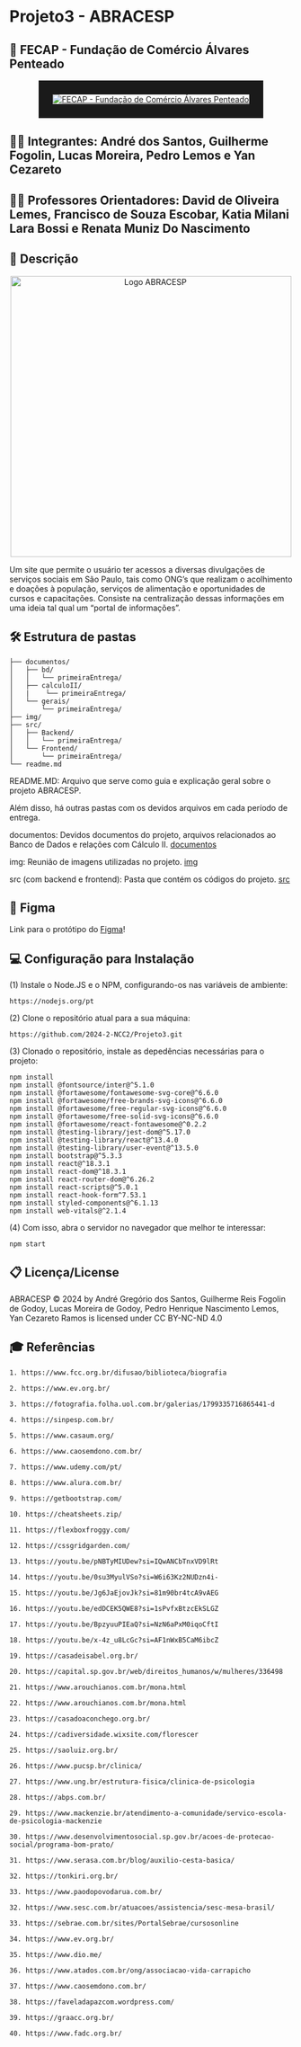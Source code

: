 # Projeto3 - ABRACESP

## 🏫 FECAP - Fundação de Comércio Álvares Penteado

<p align="center">
<a href= "https://www.fecap.br/"><img src="https://encrypted-tbn0.gstatic.com/images?q=tbn:ANd9GcRhZPrRa89Kma0ZZogxm0pi-tCn_TLKeHGVxywp-LXAFGR3B1DPouAJYHgKZGV0XTEf4AE&usqp=CAU" alt="FECAP - Fundação de Comércio Álvares Penteado" border="25.0px"></a>
</p>

## 👨‍💻 Integrantes: André dos Santos, Guilherme Fogolin, Lucas Moreira, Pedro Lemos e Yan Cezareto

## 👨‍🏫 Professores Orientadores: David de Oliveira Lemes, Francisco de Souza Escobar, Katia Milani Lara Bossi e Renata Muniz Do Nascimento

## 📄 Descrição

<p align="center">
  <img src="./img/logo.jpg" alt="Logo ABRACESP" width="500">
</p>

Um site que permite o usuário ter acessos a diversas divulgações de serviços sociais em São Paulo, tais como ONG’s que realizam o acolhimento e doações à população, serviços de alimentação e oportunidades de cursos e capacitações. Consiste na centralização dessas informações em uma ideia tal qual um “portal de informações”.

## 🛠 Estrutura de pastas

```Raiz/
├── documentos/
│   ├── bd/
│   │   └── primeiraEntrega/
│   ├── calculoII/
│   |    └── primeiraEntrega/
│   └── gerais/
│       └── primeiraEntrega/
├── img/
├── src/
│   ├── Backend/
│   │   └── primeiraEntrega/
│   └── Frontend/
│       └── primeiraEntrega/
└── readme.md
```

README.MD: Arquivo que serve como guia e explicação geral sobre o projeto ABRACESP.

Além disso, há outras pastas com os devidos arquivos em cada período de entrega.

documentos: Devidos documentos do projeto, arquivos relacionados ao Banco de Dados e relações com Cálculo II.
[documentos](./documentos)

img: Reunião de imagens utilizadas no projeto.
[img](./img)

src (com backend e frontend): Pasta que contém os códigos do projeto.
[src](./src)

## 🎨 Figma
Link para o protótipo do [Figma](https://www.figma.com/proto/uvSgLKfouJ1rHC1m3e6JA7/Wireframes---ABRACESP?node-id=699-10&t=IAQbOVuR7RTnp4yq-1)!

## 💻 Configuração para Instalação

(1) Instale o Node.JS e o NPM, configurando-os nas variáveis de ambiente:
```
https://nodejs.org/pt
```
(2) Clone o repositório atual para a sua máquina:
```
https://github.com/2024-2-NCC2/Projeto3.git
```
(3) Clonado o repositório, instale as depedências necessárias para o projeto:
```
npm install
npm install @fontsource/inter@^5.1.0
npm install @fortawesome/fontawesome-svg-core@^6.6.0
npm install @fortawesome/free-brands-svg-icons@^6.6.0
npm install @fortawesome/free-regular-svg-icons@^6.6.0
npm install @fortawesome/free-solid-svg-icons@^6.6.0
npm install @fortawesome/react-fontawesome@^0.2.2
npm install @testing-library/jest-dom@^5.17.0
npm install @testing-library/react@^13.4.0
npm install @testing-library/user-event@^13.5.0
npm install bootstrap@^5.3.3
npm install react@^18.3.1
npm install react-dom@^18.3.1
npm install react-router-dom@^6.26.2
npm install react-scripts@^5.0.1
npm install react-hook-form^7.53.1
npm install styled-components@^6.1.13
npm install web-vitals@^2.1.4
```
(4) Com isso, abra o servidor no navegador que melhor te interessar:
```
npm start
```

## 📋 Licença/License

ABRACESP © 2024 by André Gregório dos Santos, Guilherme Reis Fogolin de Godoy, Lucas Moreira de Godoy, Pedro Henrique Nascimento Lemos, Yan Cezareto Ramos is licensed under CC BY-NC-ND 4.0 

## 🎓 Referências

```
1. https://www.fcc.org.br/difusao/biblioteca/biografia

2. https://www.ev.org.br/

3. https://fotografia.folha.uol.com.br/galerias/1799335716865441-d

4. https://sinpesp.com.br/

5. https://www.casaum.org/

6. https://www.caosemdono.com.br/

7. https://www.udemy.com/pt/

8. https://www.alura.com.br/

9. https://getbootstrap.com/

10. https://cheatsheets.zip/

11. https://flexboxfroggy.com/

12. https://cssgridgarden.com/

13. https://youtu.be/pNBTyMIUDew?si=IQwANCbTnxVD9lRt

14. https://youtu.be/0su3MyulVSo?si=W6i63Kz2NUDzn4i-

15. https://youtu.be/Jg6JaEjovJk?si=81m90br4tcA9vAEG

16. https://youtu.be/edDCEK5QWE8?si=1sPvfxBtzcEkSLGZ

17. https://youtu.be/BpzyuuPIEaQ?si=NzN6aPxM0iqoCftI

18. https://youtu.be/x-4z_u8LcGc?si=AF1nWxB5CaM6ibcZ

19. https://casadeisabel.org.br/

20. https://capital.sp.gov.br/web/direitos_humanos/w/mulheres/336498

21. https://www.arouchianos.com.br/mona.html

22. https://www.arouchianos.com.br/mona.html

23. https://casadoaconchego.org.br/

24. https://cadiversidade.wixsite.com/florescer

25. https://saoluiz.org.br/

26. https://www.pucsp.br/clinica/

27. https://www.ung.br/estrutura-fisica/clinica-de-psicologia

28. https://abps.com.br/

29. https://www.mackenzie.br/atendimento-a-comunidade/servico-escola-de-psicologia-mackenzie

30. https://www.desenvolvimentosocial.sp.gov.br/acoes-de-protecao-social/programa-bom-prato/

31. https://www.serasa.com.br/blog/auxilio-cesta-basica/ 

32. https://tonkiri.org.br/ 

33. https://www.paodopovodarua.com.br/ 

32. https://www.sesc.com.br/atuacoes/assistencia/sesc-mesa-brasil/ 

33. https://sebrae.com.br/sites/PortalSebrae/cursosonline 

34. https://www.ev.org.br/ 

35. https://www.dio.me/

36. https://www.atados.com.br/ong/associacao-vida-carrapicho 

37. https://www.caosemdono.com.br/

38. https://faveladapazcom.wordpress.com/ 

39. https://graacc.org.br/ 

40. https://www.fadc.org.br/
```
